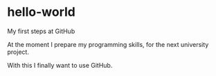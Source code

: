 # hello-world
My first steps at GitHub


At the moment I prepare my programming skills, for the next university project.

With this I finally want to use GitHub.
